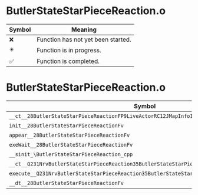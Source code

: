 # ButlerStateStarPieceReaction.o
| Symbol | Meaning 
| ------------- | ------------- 
| :x: | Function has not yet been started. 
| :eight_pointed_black_star: | Function is in progress. 
| :white_check_mark: | Function is completed. 


# ButlerStateStarPieceReaction.o
| Symbol | Decompiled? |
| ------------- | ------------- |
| `__ct__28ButlerStateStarPieceReactionFP9LiveActorRC12JMapInfoIterPCc` | :x: |
| `init__28ButlerStateStarPieceReactionFv` | :x: |
| `appear__28ButlerStateStarPieceReactionFv` | :x: |
| `exeWait__28ButlerStateStarPieceReactionFv` | :x: |
| `__sinit_\ButlerStateStarPieceReaction_cpp` | :x: |
| `__ct__Q231NrvButlerStateStarPieceReaction35ButlerStateStarPieceReactionNrvWaitFv` | :x: |
| `execute__Q231NrvButlerStateStarPieceReaction35ButlerStateStarPieceReactionNrvWaitCFP5Spine` | :x: |
| `__dt__28ButlerStateStarPieceReactionFv` | :x: |
